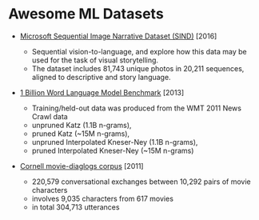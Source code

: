 Awesome ML Datasets
===

- [Microsoft Sequential Image Narrative Dataset (SIND)](http://www.sind.ai/dataset.html) [2016]
  - Sequential vision-to-language, and explore how this data may be used for the task of visual storytelling. 
  - The dataset includes 81,743 unique photos in 20,211 sequences, aligned to descriptive and story language. 

- [1 Billion Word Language Model Benchmark](http://www.statmt.org/lm-benchmark/) [2013]
  - Training/held-out data was produced from the WMT 2011 News Crawl data
  - unpruned Katz (1.1B n-grams),
  - pruned Katz (~15M n-grams), 
  - unpruned Interpolated Kneser-Ney (1.1B n-grams), 
  - pruned Interpolated Kneser-Ney (~15M n-grams)
- [Cornell movie-diaglogs corpus](http://www.cs.cornell.edu/~cristian/Cornell_Movie-Dialogs_Corpus.html) [2011]
  - 220,579 conversational exchanges between 10,292 pairs of movie characters
  - involves 9,035 characters from 617 movies
  - in total 304,713 utterances
